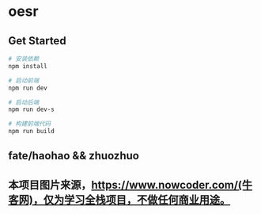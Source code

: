 # oesr

## Get Started

``` bash
# 安装依赖
npm install

# 启动前端
npm run dev

# 启动后端
npm run dev-s

# 构建前端代码
npm run build
```

## fate/haohao && zhuozhuo

## 本项目图片来源，https://www.nowcoder.com/(牛客网)，仅为学习全栈项目，不做任何商业用途。
